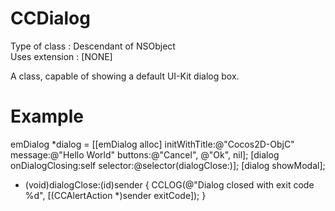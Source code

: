 CCDialog
========

Type of class  : Descendant of NSObject  
Uses extension : [NONE]

A class, capable of showing a default UI-Kit dialog box.

Example
=======

emDialog *dialog = [[emDialog alloc] initWithTitle:@"Cocos2D-ObjC" message:@"Hello World" buttons:@"Cancel", @"Ok", nil];
[dialog onDialogClosing:self selector:@selector(dialogClose:)];
[dialog showModal];

- (void)dialogClose:(id)sender
{
    CCLOG(@"Dialog closed with exit code %d", [(CCAlertAction *)sender exitCode]);
}

